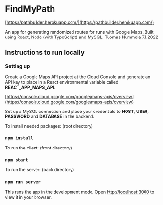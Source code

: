 # FindMyPath

[https://pathbuilder.herokuapp.com/](https://pathbuilder.herokuapp.com/)

An app for generating randomized routes for runs with Google Maps. Built using React, Node (with TypeScript) and MySQL. Tuomas Nummela 7.1.2022

## Instructions to run locally

### Setting up

Create a Google Maps API project at the Cloud Console and generate an API key to place in a React environmental variable called **REACT_APP_MAPS_API**.

[https://console.cloud.google.com/google/maps-apis/overview](https://console.cloud.google.com/google/maps-apis/overview)

Set up a MySQL connection and place your credentials to **HOST**, **USER**, **PASSWORD** and **DATABASE** in the backend.

To install needed packages: (root directory)

### `npm install`

To run the client: (front directory)

### `npm start`

To run the server: (back directory)

### `npm run server`

This runs the app in the development mode.
Open [http://localhost:3000](http://localhost:3000) to view it in your browser.
